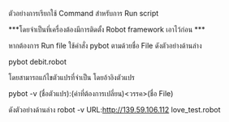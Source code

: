 ตัวอย่างการเรียกใช้ Command สำหรับการ Run script 

***โดยจำเป็นที่เครื่องต้องมีการติดตั้ง Robot framework เอาไว้ก่อน ***

หากต้องการ Run file ใช้คำสั่ง pybot ตามด้วยชื่อ File ดังตัวอย่างด้านล่าง

pybot debit.robot 

โดยสามารถแก้ไขตัวแปรที่จำเป็น โดยอ้าอิงตัวแปร 

pybot -v (ชื่อตัวแปร):(ค่าที่ต้องการเปลี่ยน)<วรรค>(ชื่อ File) 

ดังตัวอย่างด้านล่าง
robot -v URL:http://139.59.106.112 love_test.robot  
